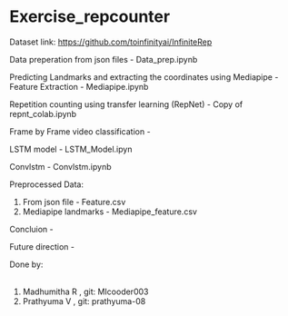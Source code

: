 # Exercise_repcounter

Dataset link: https://github.com/toinfinityai/InfiniteRep

Data preperation from json files - Data_prep.ipynb <br>

Predicting Landmarks and extracting the coordinates using Mediapipe - Feature Extraction - Mediapipe.ipynb<br>

Repetition counting using transfer learning (RepNet) - Copy of repnt_colab.ipynb<br>

Frame by Frame video classification - <br>

LSTM model - LSTM_Model.ipyn<br>

Convlstm - Convlstm.ipynb<br>

Preprocessed Data:
1. From json file - Feature.csv
2. Mediapipe landmarks - Mediapipe_feature.csv

Concluion - <br>

Future direction - <br>


Done by:<br>
<br>
1. Madhumitha R , git: MIcooder003<br>
2. Prathyuma V , git: prathyuma-08<br>

